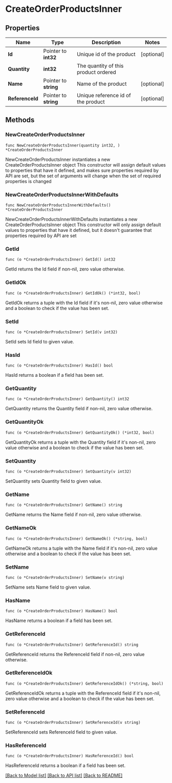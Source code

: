 # CreateOrderProductsInner

## Properties

Name | Type | Description | Notes
------------ | ------------- | ------------- | -------------
**Id** | Pointer to **int32** | Unique id of the product | [optional] 
**Quantity** | **int32** | The quantity of this product ordered | 
**Name** | Pointer to **string** | Name of the product | [optional] 
**ReferenceId** | Pointer to **string** | Unique reference id of the product | [optional] 

## Methods

### NewCreateOrderProductsInner

`func NewCreateOrderProductsInner(quantity int32, ) *CreateOrderProductsInner`

NewCreateOrderProductsInner instantiates a new CreateOrderProductsInner object
This constructor will assign default values to properties that have it defined,
and makes sure properties required by API are set, but the set of arguments
will change when the set of required properties is changed

### NewCreateOrderProductsInnerWithDefaults

`func NewCreateOrderProductsInnerWithDefaults() *CreateOrderProductsInner`

NewCreateOrderProductsInnerWithDefaults instantiates a new CreateOrderProductsInner object
This constructor will only assign default values to properties that have it defined,
but it doesn't guarantee that properties required by API are set

### GetId

`func (o *CreateOrderProductsInner) GetId() int32`

GetId returns the Id field if non-nil, zero value otherwise.

### GetIdOk

`func (o *CreateOrderProductsInner) GetIdOk() (*int32, bool)`

GetIdOk returns a tuple with the Id field if it's non-nil, zero value otherwise
and a boolean to check if the value has been set.

### SetId

`func (o *CreateOrderProductsInner) SetId(v int32)`

SetId sets Id field to given value.

### HasId

`func (o *CreateOrderProductsInner) HasId() bool`

HasId returns a boolean if a field has been set.

### GetQuantity

`func (o *CreateOrderProductsInner) GetQuantity() int32`

GetQuantity returns the Quantity field if non-nil, zero value otherwise.

### GetQuantityOk

`func (o *CreateOrderProductsInner) GetQuantityOk() (*int32, bool)`

GetQuantityOk returns a tuple with the Quantity field if it's non-nil, zero value otherwise
and a boolean to check if the value has been set.

### SetQuantity

`func (o *CreateOrderProductsInner) SetQuantity(v int32)`

SetQuantity sets Quantity field to given value.


### GetName

`func (o *CreateOrderProductsInner) GetName() string`

GetName returns the Name field if non-nil, zero value otherwise.

### GetNameOk

`func (o *CreateOrderProductsInner) GetNameOk() (*string, bool)`

GetNameOk returns a tuple with the Name field if it's non-nil, zero value otherwise
and a boolean to check if the value has been set.

### SetName

`func (o *CreateOrderProductsInner) SetName(v string)`

SetName sets Name field to given value.

### HasName

`func (o *CreateOrderProductsInner) HasName() bool`

HasName returns a boolean if a field has been set.

### GetReferenceId

`func (o *CreateOrderProductsInner) GetReferenceId() string`

GetReferenceId returns the ReferenceId field if non-nil, zero value otherwise.

### GetReferenceIdOk

`func (o *CreateOrderProductsInner) GetReferenceIdOk() (*string, bool)`

GetReferenceIdOk returns a tuple with the ReferenceId field if it's non-nil, zero value otherwise
and a boolean to check if the value has been set.

### SetReferenceId

`func (o *CreateOrderProductsInner) SetReferenceId(v string)`

SetReferenceId sets ReferenceId field to given value.

### HasReferenceId

`func (o *CreateOrderProductsInner) HasReferenceId() bool`

HasReferenceId returns a boolean if a field has been set.


[[Back to Model list]](../README.md#documentation-for-models) [[Back to API list]](../README.md#documentation-for-api-endpoints) [[Back to README]](../README.md)


